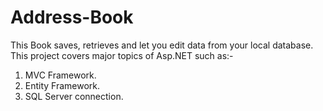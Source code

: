 # Address-Book


This Book saves, retrieves and let you edit data from your local database. This project covers major topics of Asp.NET such as:-

1. MVC Framework.
2. Entity Framework.
3. SQL Server connection.

